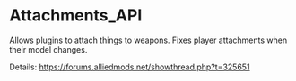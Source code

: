 # Attachments_API
Allows plugins to attach things to weapons. Fixes player attachments when their model changes.

Details: https://forums.alliedmods.net/showthread.php?t=325651
